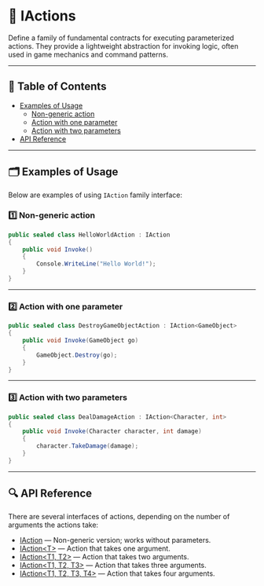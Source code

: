 # 🧩 IActions

Define a family of fundamental contracts for executing parameterized actions. They provide a lightweight
abstraction for invoking logic, often used in game mechanics and command patterns.

---

## 📑 Table of Contents

- [Examples of Usage](#-examples-of-usage)
    - [Non-generic action](#-non-generic-action)
    - [Action with one parameter](#-action-with-one-parameter)
    - [Action with two parameters](#-action-with-two-parameters)
- [API Reference](#-api-reference)

---

## 🗂 Examples of Usage

Below are examples of using `IAction` family interface:

### 1️⃣ Non-generic action

```csharp
public sealed class HelloWorldAction : IAction
{
    public void Invoke() 
    {
        Console.WriteLine("Hello World!");  
    } 
}
```

---

### 2️⃣ Action with one parameter

```csharp
public sealed class DestroyGameObjectAction : IAction<GameObject>
{
    public void Invoke(GameObject go) 
    {
        GameObject.Destroy(go);  
    } 
}
```

---

### 3️⃣ Action with two parameters

```csharp
public sealed class DealDamageAction : IAction<Character, int>
{
    public void Invoke(Character character, int damage) 
    {
        character.TakeDamage(damage);
    } 
}
```

----

## 🔍 API Reference

There are several interfaces of actions, depending on the number of arguments the actions take:

- [IAction](IAction.md) — Non-generic version; works without parameters.
- [IAction&lt;T&gt;](IAction%601.md) — Action that takes one argument.
- [IAction&lt;T1, T2&gt;](IAction%602.md) — Action that takes two arguments.
- [IAction&lt;T1, T2, T3&gt;](IAction%603.md) — Action that takes three arguments.
- [IAction&lt;T1, T2, T3, T4&gt;](IAction%604.md) — Action that takes four arguments.